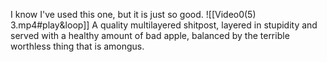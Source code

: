 I know I've used this one, but it is just so good.
![[Video0(5) 3.mp4#play&loop]]
A quality multilayered shitpost, layered in stupidity and served with a healthy amount of bad apple, balanced by the terrible worthless thing that is amongus.